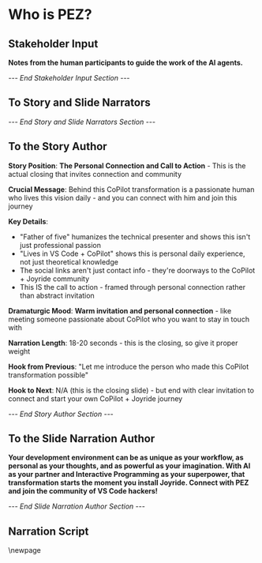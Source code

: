 # Who is PEZ?

## Stakeholder Input

**Notes from the human participants to guide the work of the AI agents.**

*--- End Stakeholder Input Section ---*

## To Story and Slide Narrators

*--- End Story and Slide Narrators Section ---*

## To the Story Author

**Story Position**: **The Personal Connection and Call to Action** - This is the actual closing that invites connection and community

**Crucial Message**: Behind this CoPilot transformation is a passionate human who lives this vision daily - and you can connect with him and join this journey

**Key Details**:
- "Father of five" humanizes the technical presenter and shows this isn't just professional passion
- "Lives in VS Code + CoPilot" shows this is personal daily experience, not just theoretical knowledge
- The social links aren't just contact info - they're doorways to the CoPilot + Joyride community
- This IS the call to action - framed through personal connection rather than abstract invitation

**Dramaturgic Mood**: **Warm invitation and personal connection** - like meeting someone passionate about CoPilot who you want to stay in touch with

**Narration Length**: 18-20 seconds - this is the closing, so give it proper weight

**Hook from Previous**: "Let me introduce the person who made this CoPilot transformation possible"

**Hook to Next**: N/A (this is the closing slide) - but end with clear invitation to connect and start your own CoPilot + Joyride journey

*--- End Story Author Section ---*

## To the Slide Narration Author

**Your development environment can be as unique as your workflow, as personal as your thoughts, and as powerful as your imagination. With AI as your partner and Interactive Programming as your superpower, that transformation starts the moment you install Joyride. Connect with PEZ and join the community of VS Code hackers!**

*--- End Slide Narration Author Section ---*

## Narration Script

\newpage
